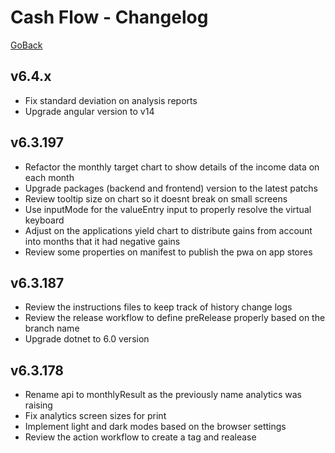 # Cash Flow - Changelog
[GoBack](../README.md)  

## v6.4.x
- Fix standard deviation on analysis reports
- Upgrade angular version to v14

## v6.3.197
- Refactor the monthly target chart to show details of the income data on each month
- Upgrade packages (backend and frontend) version to the latest patchs
- Review tooltip size on chart so it doesnt break on small screens
- Use inputMode for the valueEntry input to properly resolve the virtual keyboard
- Adjust on the applications yield chart to distribute gains from account into months that it had negative gains
- Review some properties on manifest to publish the pwa on app stores

## v6.3.187
- Review the instructions files to keep track of history change logs
- Review the release workflow to define preRelease properly based on the branch name
- Upgrade dotnet to 6.0 version

## v6.3.178
- Rename api to monthlyResult as the previously name analytics was raising
- Fix analytics screen sizes for print
- Implement light and dark modes based on the browser settings
- Review the action workflow to create a tag and realease
